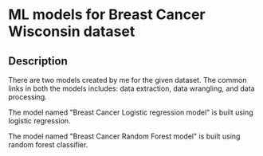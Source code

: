# ML models for Breast Cancer Wisconsin dataset

## Description

There are two models created by me for the given dataset.
The common links in both the models includes: data extraction, data wrangling, and data processing.

The model named "Breast Cancer Logistic regression model" is built using logistic regression.

The model named "Breast Cancer Random Forest model" is built using random forest classifier.